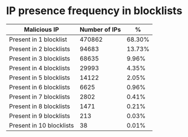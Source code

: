 # IP presence frequency in blocklists
| Malicious IP | Number of IPs | % |
|----|----|----|
| Present in 1 blocklist | 470862 | 68.30% |
| Present in 2 blocklists | 94683 | 13.73% |
| Present in 3 blocklists | 68635 | 9.96% |
| Present in 4 blocklists | 29993 | 4.35% |
| Present in 5 blocklists | 14122 | 2.05% |
| Present in 6 blocklists | 6625 | 0.96% |
| Present in 7 blocklists | 2802 | 0.41% |
| Present in 8 blocklists | 1471 | 0.21% |
| Present in 9 blocklists | 213 | 0.03% |
| Present in 10 blocklists | 38 | 0.01% |
